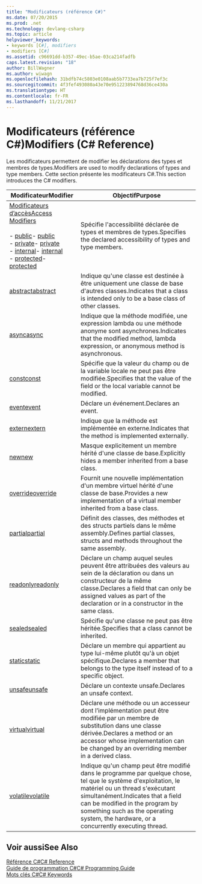 ```yaml
---
title: "Modificateurs (référence C#)"
ms.date: 07/20/2015
ms.prod: .net
ms.technology: devlang-csharp
ms.topic: article
helpviewer_keywords:
- keywords [C#], modifiers
- modifiers [C#]
ms.assetid: c96691dd-b357-49ec-b5ae-03ca214fadfb
caps.latest.revision: "18"
author: BillWagner
ms.author: wiwagn
ms.openlocfilehash: 31bdfb74c5803e0108aab5b7733ea7b725f7ef3c
ms.sourcegitcommit: 4f3fef493080a43e70e951223894768d36ce430a
ms.translationtype: HT
ms.contentlocale: fr-FR
ms.lasthandoff: 11/21/2017
---
```

# <a name="modifiers-c-reference"></a><span data-ttu-id="dcdff-102">Modificateurs (référence C#)</span><span class="sxs-lookup"><span data-stu-id="dcdff-102">Modifiers (C# Reference)</span></span>
<span data-ttu-id="dcdff-103">Les modificateurs permettent de modifier les déclarations des types et membres de types.</span><span class="sxs-lookup"><span data-stu-id="dcdff-103">Modifiers are used to modify declarations of types and type members.</span></span> <span data-ttu-id="dcdff-104">Cette section présente les modificateurs C#.</span><span class="sxs-lookup"><span data-stu-id="dcdff-104">This section introduces the C# modifiers.</span></span>  
  
|<span data-ttu-id="dcdff-105">Modificateur</span><span class="sxs-lookup"><span data-stu-id="dcdff-105">Modifier</span></span>|<span data-ttu-id="dcdff-106">Objectif</span><span class="sxs-lookup"><span data-stu-id="dcdff-106">Purpose</span></span>|  
|--------------|-------------|  
|[<span data-ttu-id="dcdff-107">Modificateurs d’accès</span><span class="sxs-lookup"><span data-stu-id="dcdff-107">Access Modifiers</span></span>](../../../csharp/language-reference/keywords/access-modifiers.md)<br /><br /> <span data-ttu-id="dcdff-108">-   [public](../../../csharp/language-reference/keywords/public.md)</span><span class="sxs-lookup"><span data-stu-id="dcdff-108">-   [public](../../../csharp/language-reference/keywords/public.md)</span></span><br /><span data-ttu-id="dcdff-109">-   [private](../../../csharp/language-reference/keywords/private.md)</span><span class="sxs-lookup"><span data-stu-id="dcdff-109">-   [private](../../../csharp/language-reference/keywords/private.md)</span></span><br /><span data-ttu-id="dcdff-110">-   [internal](../../../csharp/language-reference/keywords/internal.md)</span><span class="sxs-lookup"><span data-stu-id="dcdff-110">-   [internal](../../../csharp/language-reference/keywords/internal.md)</span></span><br /><span data-ttu-id="dcdff-111">-   [protected](../../../csharp/language-reference/keywords/protected.md)</span><span class="sxs-lookup"><span data-stu-id="dcdff-111">-   [protected](../../../csharp/language-reference/keywords/protected.md)</span></span>|<span data-ttu-id="dcdff-112">Spécifie l'accessibilité déclarée de types et membres de types.</span><span class="sxs-lookup"><span data-stu-id="dcdff-112">Specifies the declared accessibility of types and type members.</span></span>|  
|[<span data-ttu-id="dcdff-113">abstract</span><span class="sxs-lookup"><span data-stu-id="dcdff-113">abstract</span></span>](../../../csharp/language-reference/keywords/abstract.md)|<span data-ttu-id="dcdff-114">Indique qu'une classe est destinée à être uniquement une classe de base d'autres classes.</span><span class="sxs-lookup"><span data-stu-id="dcdff-114">Indicates that a class is intended only to be a base class of other classes.</span></span>|  
|[<span data-ttu-id="dcdff-115">async</span><span class="sxs-lookup"><span data-stu-id="dcdff-115">async</span></span>](../../../csharp/language-reference/keywords/async.md)|<span data-ttu-id="dcdff-116">Indique que la méthode modifiée, une expression lambda ou une méthode anonyme sont asynchrones.</span><span class="sxs-lookup"><span data-stu-id="dcdff-116">Indicates that the modified method, lambda expression, or anonymous method is asynchronous.</span></span>|  
|[<span data-ttu-id="dcdff-117">const</span><span class="sxs-lookup"><span data-stu-id="dcdff-117">const</span></span>](../../../csharp/language-reference/keywords/const.md)|<span data-ttu-id="dcdff-118">Spécifie que la valeur du champ ou de la variable locale ne peut pas être modifiée.</span><span class="sxs-lookup"><span data-stu-id="dcdff-118">Specifies that the value of the field or the local variable cannot be modified.</span></span>|  
|[<span data-ttu-id="dcdff-119">event</span><span class="sxs-lookup"><span data-stu-id="dcdff-119">event</span></span>](../../../csharp/language-reference/keywords/event.md)|<span data-ttu-id="dcdff-120">Déclare un événement.</span><span class="sxs-lookup"><span data-stu-id="dcdff-120">Declares an event.</span></span>|  
|[<span data-ttu-id="dcdff-121">extern</span><span class="sxs-lookup"><span data-stu-id="dcdff-121">extern</span></span>](../../../csharp/language-reference/keywords/extern.md)|<span data-ttu-id="dcdff-122">Indique que la méthode est implémentée en externe.</span><span class="sxs-lookup"><span data-stu-id="dcdff-122">Indicates that the method is implemented externally.</span></span>|  
|[<span data-ttu-id="dcdff-123">new</span><span class="sxs-lookup"><span data-stu-id="dcdff-123">new</span></span>](../../../csharp/language-reference/keywords/new.md)|<span data-ttu-id="dcdff-124">Masque explicitement un membre hérité d'une classe de base.</span><span class="sxs-lookup"><span data-stu-id="dcdff-124">Explicitly hides a member inherited from a base class.</span></span>|  
|[<span data-ttu-id="dcdff-125">override</span><span class="sxs-lookup"><span data-stu-id="dcdff-125">override</span></span>](../../../csharp/language-reference/keywords/override.md)|<span data-ttu-id="dcdff-126">Fournit une nouvelle implémentation d'un membre virtuel hérité d'une classe de base.</span><span class="sxs-lookup"><span data-stu-id="dcdff-126">Provides a new implementation of a virtual member inherited from a base class.</span></span>|  
|[<span data-ttu-id="dcdff-127">partial</span><span class="sxs-lookup"><span data-stu-id="dcdff-127">partial</span></span>](../../../csharp/language-reference/keywords/partial-type.md)|<span data-ttu-id="dcdff-128">Définit des classes, des méthodes et des structs partiels dans le même assembly.</span><span class="sxs-lookup"><span data-stu-id="dcdff-128">Defines partial classes, structs and methods throughout the same assembly.</span></span>|  
|[<span data-ttu-id="dcdff-129">readonly</span><span class="sxs-lookup"><span data-stu-id="dcdff-129">readonly</span></span>](../../../csharp/language-reference/keywords/readonly.md)|<span data-ttu-id="dcdff-130">Déclare un champ auquel seules peuvent être attribuées des valeurs au sein de la déclaration ou dans un constructeur de la même classe.</span><span class="sxs-lookup"><span data-stu-id="dcdff-130">Declares a field that can only be assigned values as part of the declaration or in a constructor in the same class.</span></span>|  
|[<span data-ttu-id="dcdff-131">sealed</span><span class="sxs-lookup"><span data-stu-id="dcdff-131">sealed</span></span>](../../../csharp/language-reference/keywords/sealed.md)|<span data-ttu-id="dcdff-132">Spécifie qu'une classe ne peut pas être héritée.</span><span class="sxs-lookup"><span data-stu-id="dcdff-132">Specifies that a class cannot be inherited.</span></span>|  
|[<span data-ttu-id="dcdff-133">static</span><span class="sxs-lookup"><span data-stu-id="dcdff-133">static</span></span>](../../../csharp/language-reference/keywords/static.md)|<span data-ttu-id="dcdff-134">Déclare un membre qui appartient au type lui-même plutôt qu'à un objet spécifique.</span><span class="sxs-lookup"><span data-stu-id="dcdff-134">Declares a member that belongs to the type itself instead of to a specific object.</span></span>|  
|[<span data-ttu-id="dcdff-135">unsafe</span><span class="sxs-lookup"><span data-stu-id="dcdff-135">unsafe</span></span>](../../../csharp/language-reference/keywords/unsafe.md)|<span data-ttu-id="dcdff-136">Déclare un contexte unsafe.</span><span class="sxs-lookup"><span data-stu-id="dcdff-136">Declares an unsafe context.</span></span>|  
|[<span data-ttu-id="dcdff-137">virtual</span><span class="sxs-lookup"><span data-stu-id="dcdff-137">virtual</span></span>](../../../csharp/language-reference/keywords/virtual.md)|<span data-ttu-id="dcdff-138">Déclare une méthode ou un accesseur dont l’implémentation peut être modifiée par un membre de substitution dans une classe dérivée.</span><span class="sxs-lookup"><span data-stu-id="dcdff-138">Declares a method or an accessor whose implementation can be changed by an overriding member in a derived class.</span></span>|  
|[<span data-ttu-id="dcdff-139">volatile</span><span class="sxs-lookup"><span data-stu-id="dcdff-139">volatile</span></span>](../../../csharp/language-reference/keywords/volatile.md)|<span data-ttu-id="dcdff-140">Indique qu'un champ peut être modifié dans le programme par quelque chose, tel que le système d'exploitation, le matériel ou un thread s'exécutant simultanément.</span><span class="sxs-lookup"><span data-stu-id="dcdff-140">Indicates that a field can be modified in the program by something such as the operating system, the hardware, or a concurrently executing thread.</span></span>|  
  
## <a name="see-also"></a><span data-ttu-id="dcdff-141">Voir aussi</span><span class="sxs-lookup"><span data-stu-id="dcdff-141">See Also</span></span>  
 [<span data-ttu-id="dcdff-142">Référence C#</span><span class="sxs-lookup"><span data-stu-id="dcdff-142">C# Reference</span></span>](../../../csharp/language-reference/index.md)  
 [<span data-ttu-id="dcdff-143">Guide de programmation C#</span><span class="sxs-lookup"><span data-stu-id="dcdff-143">C# Programming Guide</span></span>](../../../csharp/programming-guide/index.md)  
 [<span data-ttu-id="dcdff-144">Mots clés C#</span><span class="sxs-lookup"><span data-stu-id="dcdff-144">C# Keywords</span></span>](../../../csharp/language-reference/keywords/index.md)
